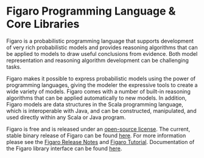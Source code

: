 Figaro Programming Language & Core Libraries
=
Figaro is a probabilistic programming language that supports development of very rich probabilistic models and provides reasoning algorithms that can be applied to models to draw useful conclusions from evidence. Both model representation and reasoning algorithm development can be challenging tasks.

Figaro makes it possible to express probabilistic models using the power of programming languages, giving the modeler the expressive tools to create a wide variety of models. Figaro comes with a number of built-in reasoning algorithms that can be applied automatically to new models. In addition, Figaro models are data structures in the Scala programming language, which is interoperable with Java, and can be constructed, manipulated, and used directly within any Scala or Java program.

Figaro is free and is released under an [open-source license](https://github.com/p2t2/figaro/blob/master/LICENSE). The current, stable binary release of Figaro can be found [here](https://www.cra.com/work/case-studies/figaro). For more information please see the [Figaro Release Notes](https://www.cra.com/sites/default/files/pdf/Figaro-Release-Notes.pdf) and [Figaro Tutorial](https://www.cra.com/sites/default/files/pdf/Figaro_Tutorial.pdf). Documentation of the Figaro library interface can be found [here](https://www.cra.com/Figaro_Scaladoc/index.html#package).
